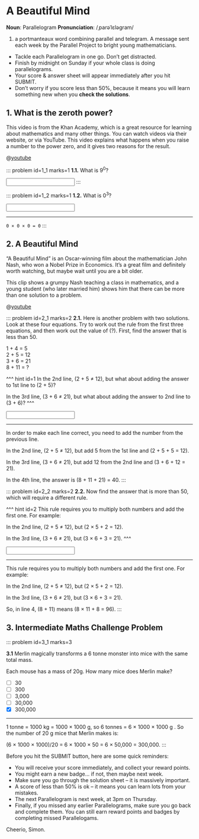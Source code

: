 # A Beautiful Mind

<div class="dictionary">

__Noun__: Parallelogram
__Pronunciation__: /ˌparəˈlɛləɡram/

1. a portmanteaux word combining parallel and telegram. A message sent each
week by the Parallel Project to bright young mathematicians.

</div>

*	Tackle each Parallelogram in one go. Don’t get distracted.
*	Finish by midnight on Sunday if your whole class is doing parallelograms.
*	Your score & answer sheet will appear immediately after you hit SUBMIT.
*	Don’t worry if you score less than 50%, because it means you will learn something new when you __check the solutions__.


## 1. What is the zeroth power?

This video is from the Khan Academy, which is a great resource for learning about mathematics and many other things. You can watch videos via their website, or via YouTube. This video explains what happens when you raise a number to the power zero, and it gives two reasons for the result.

@[youtube](TWv6f7rwjF4?rel=0)

::: problem id=1_1 marks=1
__1.1.__ What is 9<sup>0</sup>?

<input type="number" solution="1"/>
:::

::: problem id=1_2 marks=1
__1.2.__ What is 0<sup>3</sup>?

<input type="number" solution="0"/>

---

`0 × 0 × 0 = 0`
:::


## 2. A Beautiful Mind

“A Beautiful Mind” is an Oscar-winning film about the mathematician John Nash, who won a Nobel Prize in Economics. It’s a great film and definitely worth watching, but maybe wait until you are a bit older.  

This clip shows a grumpy Nash teaching a class in mathematics, and a young student (who later married him) shows him that there can be more than one solution to a problem.

@[youtube](mGe0t4xVvX4?rel=0)

::: problem id=2_1 marks=2
__2.1.__ Here is another problem with two solutions. Look at these four equations. Try to work out the rule from the first three equations, and then work out the value of (?). First, find the answer that is less than 50.

1 + 4 = 5  
2 + 5 = 12  
3 + 6 = 21  
8 + 11 = ?  

^^^ hint id=1
In the 2nd line, (2 + 5 ≠ 12), but what about adding the answer to 1st line to (2 + 5)?  

In the 3rd line, (3 + 6 ≠ 21), but what about adding the answer to 2nd line to (3 + 6)?
^^^

<input type="number" solution="40"/>

---

In order to make each line correct, you need to add the number from the previous line.  

In the 2nd line, (2 + 5 ≠ 12), but add 5 from the 1st line and (2 + 5 + 5 = 12).  

In the 3rd line, (3 + 6 ≠ 21), but add 12 from the 2nd line and (3 + 6 + 12 = 21).  

In the 4th line, the answer is (8 + 11 + 21) = 40.
:::

::: problem id=2_2 marks=2
__2.2.__ Now find the answer that is more than 50, which will require a different rule.

^^^ hint id=2
This rule requires you to multiply both numbers and add the first one. For example:  

In the 2nd line, (2 + 5 ≠ 12), but (2 × 5 + 2 = 12).  

In the 3rd line, (3 + 6 ≠ 21), but (3 × 6 + 3 = 21).
^^^

<input type="number" solution="96"/>

---

This rule requires you to multiply both numbers and add the first one. For example:  

In the 2nd line, (2 + 5 ≠ 12), but (2 × 5 + 2 = 12).  

In the 3rd line, (3 + 6 ≠ 21), but (3 × 6 + 3 = 21).  

So, in line 4, (8 + 11) means (8 × 11 + 8 = 96).
:::


## 3.	Intermediate Maths Challenge Problem
<!--- (2011) Q10 --->

::: problem id=3_1 marks=3

__3.1__ Merlin magically transforms a 6 tonne monster into mice with the same total mass.  

Each mouse has a mass of 20g. How many mice does Merlin make?

* [ ] 30
* [ ] 300
* [ ] 3,000
* [ ] 30,000
* [x] 300,000

---

1 tonne = 1000 kg = 1000 × 1000 g, so 6 tonnes = 6 × 1000 × 1000 g . So the number of 20 g mice that Merlin makes is:

(6 × 1000 × 1000)/20 = 6 × 1000 × 50 = 6 × 50,000 = 300,000.
:::


Before you hit the SUBMIT button, here are some quick reminders:

*	You will receive your score immediately, and collect your reward points.
*	You might earn a new badge... if not, then maybe next week.
*	Make sure you go through the solution sheet – it is massively important.
*	A score of less than 50% is ok – it means you can learn lots from your mistakes.
*	The next Parallelogram is next week, at 3pm on Thursday.
*	Finally, if you missed any earlier Parallelograms, make sure you go back and complete them. You can still earn reward points and badges by completing missed Parallelogams.

Cheerio,
Simon.
